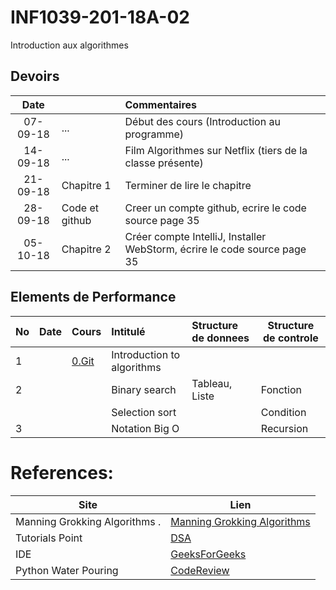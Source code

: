 # INF1039-201-18A-02
Introduction aux algorithmes

## Devoirs

| Date   |                     |     Commentaires                                                                         |
|:------:|:--------------------|:-----------------------------------------------------------------------------------------|
|07-09-18| ...                 | Début des cours (Introduction au programme)                                              |
|14-09-18| ...                 | Film Algorithmes sur Netflix      (tiers de la classe présente)                          |
|21-09-18| Chapitre 1          | Terminer de lire le chapitre                                                             |
|28-09-18| Code et github      | Creer un compte github, ecrire le code source page 35                                    |
|05-10-18| Chapitre 2          | Créer compte IntelliJ, Installer WebStorm, écrire le code source page 35                 |

## Elements de Performance

|No| Date   | Cours               | Intitulé                         |  Structure de donnees       | Structure de controle  |
|--|--------|:--------------------|:---------------------------------|:----------------------------|------------------------| 
| 1|        |[0.Git](0.Git)       | Introduction to algorithms       |                             |                        |
| 2|        |                     | Binary search                    | Tableau, Liste              | Fonction               |
|  |        |                     | Selection sort                   |                             | Condition              |
| 3|        |                     | Notation Big O                   |                             | Recursion              |


# References:

|Site| Lien   |
|--------------------------------|--------|
|Manning Grokking Algorithms .   |[Manning Grokking Algorithms](https://www.manning.com/books/grokking-algorithms)|
|Tutorials Point                 |[DSA](http://www.tutorialspoint.com/data_structures_algorithms)|
| IDE | [GeeksForGeeks](https://ide.geeksforgeeks.org) |
| Python Water Pouring | [CodeReview](https://codereview.stackexchange.com/questions/78586/pouring-water-between-two-jugs-to-get-a-certain-amount-in-one-of-the-jugs) |
